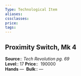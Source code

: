 ```yaml
---
Type: Technological Item
aliases:
cssclasses:
price: 
tags:
---
```

## Proximity Switch, Mk 4

**Source**:: _Tech Revolution pg. 69_  
**Level**:: 17
**Price**::  190000  
**Hands** — 
**Bulk**:: —